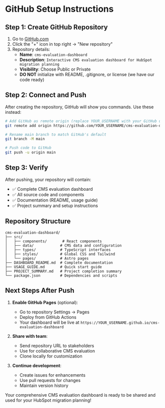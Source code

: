 # GitHub Setup Instructions

## Step 1: Create GitHub Repository

1. Go to [GitHub.com](https://github.com)
2. Click the "+" icon in top right → "New repository"
3. Repository details:
   - **Name**: `cms-evaluation-dashboard`
   - **Description**: `Interactive CMS evaluation dashboard for HubSpot migration planning`
   - **Visibility**: Choose Public or Private
   - **DO NOT** initialize with README, .gitignore, or license (we have our code ready)

## Step 2: Connect and Push

After creating the repository, GitHub will show you commands. Use these instead:

```bash
# Add GitHub as remote origin (replace YOUR_USERNAME with your GitHub username)
git remote add origin https://github.com/YOUR_USERNAME/cms-evaluation-dashboard.git

# Rename main branch to match GitHub's default
git branch -M main

# Push code to GitHub
git push -u origin main
```

## Step 3: Verify

After pushing, your repository will contain:
- ✅ Complete CMS evaluation dashboard
- ✅ All source code and components  
- ✅ Documentation (README, usage guide)
- ✅ Project summary and setup instructions

## Repository Structure

```
cms-evaluation-dashboard/
├── src/
│   ├── components/       # React components
│   ├── data/            # CMS data and configuration
│   ├── types/           # TypeScript interfaces
│   ├── styles/          # Global CSS and Tailwind
│   └── pages/           # Astro pages
├── DASHBOARD_README.md  # Complete documentation
├── USAGE_GUIDE.md       # Quick start guide
├── PROJECT_SUMMARY.md   # Project completion summary
└── package.json         # Dependencies and scripts
```

## Next Steps After Push

1. **Enable GitHub Pages** (optional):
   - Go to repository Settings → Pages
   - Deploy from GitHub Actions
   - Your dashboard will be live at `https://YOUR_USERNAME.github.io/cms-evaluation-dashboard`

2. **Share with team**:
   - Send repository URL to stakeholders
   - Use for collaborative CMS evaluation
   - Clone locally for customization

3. **Continue development**:
   - Create issues for enhancements
   - Use pull requests for changes
   - Maintain version history

Your comprehensive CMS evaluation dashboard is ready to be shared and used for your HubSpot migration planning!